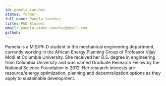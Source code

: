 ```yaml
---
id: pamela_sanchez
status: former
full_name: Pamela Sanchez
title: PhD Student
email: pamela.aimee.sanchez@gmail.com
github: 
---
```

Pamela is a M.S/Ph.D student in the mechanical engineering department, currently working in the African Energy Planning Group of Professor Vijay Modi at Columbia University. She received her B.S. degree in engineering from Columbia University and was named Graduate Research Fellow by the National Science Foundation in 2012. Her research interests are resource/energy optimization, planning and decentralization options as they apply to sustainable development.
